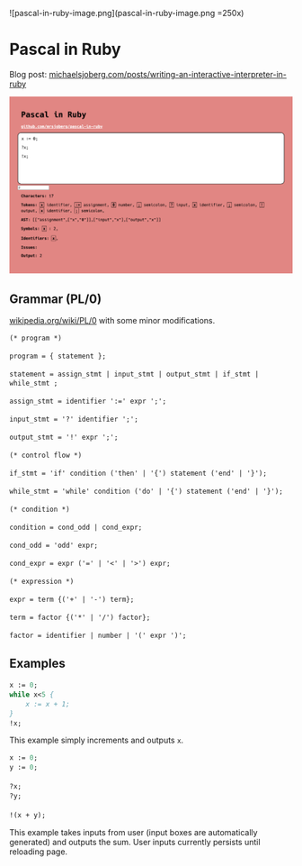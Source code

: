 ![pascal-in-ruby-image.png](pascal-in-ruby-image.png =250x)

# Pascal in Ruby

Blog post: [michaelsjoberg.com/posts/writing-an-interactive-interpreter-in-ruby](https://michaelsjoberg.com/posts/writing-an-interactive-interpreter-in-ruby)

![pascal_in_ruby_v2.png](pascal_in_ruby_v2.png)

## Grammar (PL/0)

[wikipedia.org/wiki/PL/0](https://en.wikipedia.org/wiki/PL/0) with some minor modifications. 

```ebnf
(* program *)

program = { statement };

statement = assign_stmt | input_stmt | output_stmt | if_stmt | while_stmt ;

assign_stmt = identifier ':=' expr ';';

input_stmt = '?' identifier ';';

output_stmt = '!' expr ';';

(* control flow *)

if_stmt = 'if' condition ('then' | '{') statement ('end' | '}');

while_stmt = 'while' condition ('do' | '{') statement ('end' | '}');

(* condition *)

condition = cond_odd | cond_expr;

cond_odd = 'odd' expr;

cond_expr = expr ('=' | '<' | '>') expr;

(* expression *)

expr = term {('+' | '-') term};

term = factor {('*' | '/') factor};

factor = identifier | number | '(' expr ')';
```

## Examples

```pascal
x := 0;
while x<5 {
    x := x + 1;
}
!x;
```

This example simply increments and outputs `x`.

```pascal
x := 0;
y := 0;

?x;
?y;

!(x + y);
```

This example takes inputs from user (input boxes are automatically generated) and outputs the sum. User inputs currently persists until reloading page.
